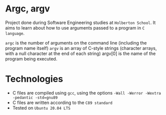 # Argc, argv

Project done during Software Engineering studies at `Holberton School`. It aims to learn about how to use arguments passed to a program in `C language`.

`argc` is the number of arguments on the command line (including the program name itself)
`argv` is an array of C-style strings (character arrays, with a null character at the end of each string) argv[0] is the name of the program being executed.

# Technologies
- C files are compiled using `gcc`, using the options `-Wall -Werror -Wextra -pedantic -std=gnu89`
- C files are written according to the `C89 standard`
- Tested on `Ubuntu 20.04 LTS`
